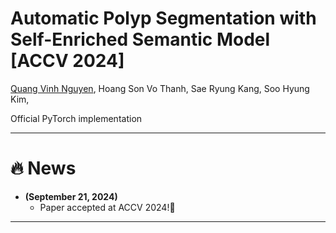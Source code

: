 # **Automatic Polyp Segmentation with Self-Enriched Semantic Model [ACCV 2024]** 

[Quang Vinh Nguyen](https://github.com/HashmatShadab), 
Hoang Son Vo Thanh,
Sae Ryung Kang,
Soo Hyung Kim,

Official PyTorch implementation

<hr />


# :fire: News
* **(September 21, 2024)**
  * Paper accepted at ACCV 2024!🎊
<hr />
